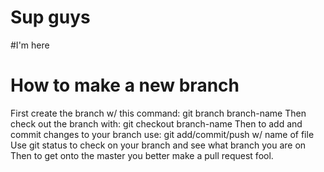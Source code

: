 # Sup guys
#I'm here
# How to make a new branch
First create the branch w/ this command: git branch branch-name
Then check out the branch with: git checkout branch-name
Then to add and commit changes to your branch use: git add/commit/push w/ name of file
Use git status to check on your branch and see what branch you are on
Then to get onto the master you better make a pull request fool.
